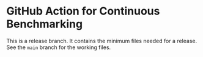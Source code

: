 GitHub Action for Continuous Benchmarking
=========================================

This is a release branch. It contains the minimum files needed for a release.
See the `main` branch for the working files.
